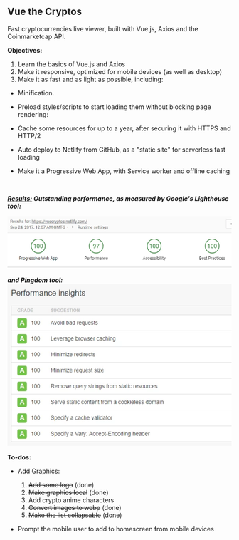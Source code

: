 ## Vue the Cryptos
Fast cryptocurrencies live viewer, built with Vue.js, Axios and the Coinmarketcap API.



**Objectives:**
1. Learn the basics of Vue.js and Axios
2. Make it responsive, optimized for mobile devices (as well as desktop)
3. Make it as fast and as light as possible, including:

- Minification.

- Preload styles/scripts to start loading them without blocking page rendering:

- Cache some resources for up to a year, after securing it with HTTPS and HTTP/2

- Auto deploy to Netlify from GitHub, as a "static site" for serverless fast loading

- Make it a Progressive Web App, with Service worker and offline caching 

  ​

***<u>Results:</u> Outstanding performance, as measured by Google's Lighthouse tool:***

![lighthouse](https://raw.githubusercontent.com/LiteSoul/VuetheCryptos/master/images/lighthouse.webp)



***and Pingdom tool:***
![pinddom](https://raw.githubusercontent.com/LiteSoul/VuetheCryptos/master/images/pingdom.webp)





**To-dos:**

- Add Graphics:
  1. ~~Add some logo~~ (done)
  2. ~~Make graphics local~~ (done)
  3. Add crypto anime characters
  4. ~~Convert images to webp~~ (done)
  5. ~~Make the list collapsable~~ (done)


- Prompt the mobile user to add to homescreen from mobile devices
